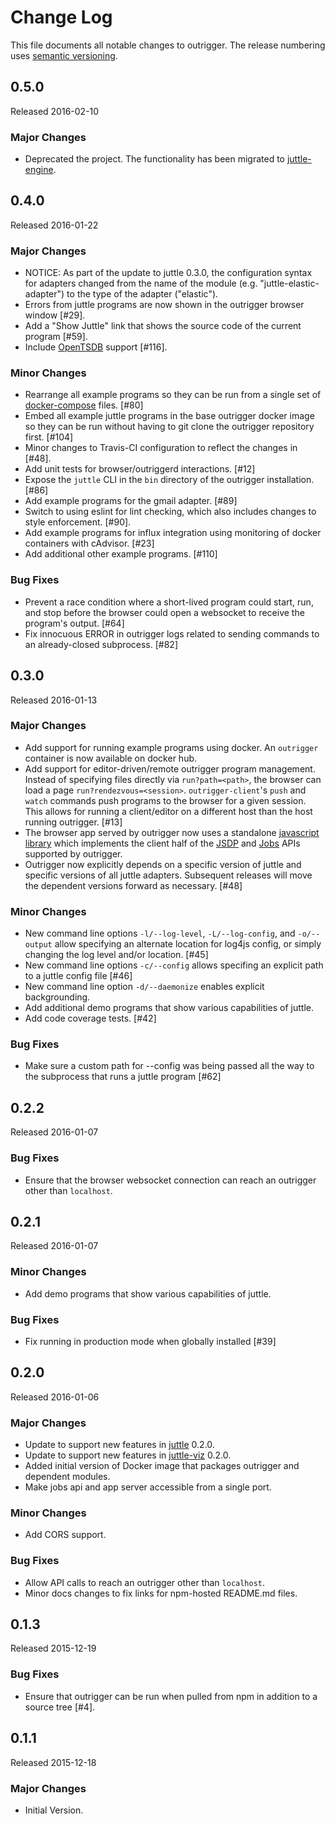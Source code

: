 # Change Log
This file documents all notable changes to outrigger. The release numbering uses [semantic versioning](http://semver.org).

## 0.5.0
Released 2016-02-10

### Major Changes

- Deprecated the project. The functionality has been migrated to [juttle-engine](https://github.com/juttle/juttle-engine).

## 0.4.0
Released 2016-01-22

### Major Changes
- NOTICE: As part of the update to juttle 0.3.0, the configuration syntax for adapters changed from the name of the module (e.g. "juttle-elastic-adapter") to the type of the adapter ("elastic").
- Errors from juttle programs are now shown in the outrigger browser window [#29].
- Add a "Show Juttle" link that shows the source code of the current program [#59].
- Include [OpenTSDB](https://github.com/juttle/juttle-opentsdb-adapter) support [#116].

### Minor Changes
- Rearrange all example programs so they can be run from a single set of [docker-compose](https://docs.docker.com/compose/) files. [#80]
- Embed all example juttle programs in the base outrigger docker image so they can be run without having to git clone the outrigger repository first. [#104]
- Minor changes to Travis-CI configuration to reflect the changes in [#48].
- Add unit tests for browser/outriggerd interactions. [#12]
- Expose the `juttle` CLI in the `bin` directory of the outrigger installation. [#86]
- Add example programs for the gmail adapter. [#89]
- Switch to using eslint for lint checking, which also includes changes to style enforcement. [#90].
- Add example programs for influx integration using monitoring of docker containers with cAdvisor. [#23]
- Add additional other example programs. [#110]

### Bug Fixes
- Prevent a race condition where a short-lived program could start, run, and stop before the browser could open a websocket to receive the program's output. [#64]
- Fix innocuous ERROR in outrigger logs related to sending commands to an already-closed subprocess. [#82]

## 0.3.0
Released 2016-01-13

### Major Changes
- Add support for running example programs using docker. An ``outrigger`` container is now available on docker hub.
- Add support for editor-driven/remote outrigger program management. Instead of specifying files directly via ``run?path=<path>``, the browser can load a page ``run?rendezvous=<session>``. ``outrigger-client``'s ``push`` and ``watch`` commands push programs to the browser for a given session. This allows for running a client/editor on a different host than the host running outrigger. [#13]
- The browser app served by outrigger now uses a standalone [javascript library](http://github.com/juttle/juttle-client-library) which implements the client half of the [JSDP](./docs/jsdp-api.md) and [Jobs](./docs/jobs-api.md) APIs supported by outrigger.
- Outrigger now explicitly depends on a specific version of juttle and specific versions of all juttle adapters. Subsequent releases will move the dependent versions forward as necessary. [#48]

### Minor Changes
- New command line options ``-l/--log-level``, ``-L/--log-config``, and ``-o/--output`` allow specifying an alternate location for log4js config, or simply changing the log level and/or location. [#45]
- New command line options ``-c/--config`` allows specifing an explicit path to a juttle config file [#46]
- New command line option ``-d/--daemonize`` enables explicit backgrounding.
- Add additional demo programs that show various capabilities of juttle.
- Add code coverage tests. [#42]

### Bug Fixes
- Make sure a custom path for --config was being passed all the way to the subprocess that runs a juttle program [#62]

## 0.2.2
Released 2016-01-07

### Bug Fixes
- Ensure that the browser websocket connection can reach an outrigger other than ``localhost``.

## 0.2.1
Released 2016-01-07

### Minor Changes
- Add demo programs that show various capabilities of juttle.

### Bug Fixes
- Fix running in production mode when globally installed [#39]

## 0.2.0
Released 2016-01-06

### Major Changes
- Update to support new features in [juttle](http://github.com/juttle/juttle) 0.2.0.
- Update to support new features in [juttle-viz](http://github.com/juttle/juttle-viz) 0.2.0.
- Added initial version of Docker image that packages outrigger and dependent modules.
- Make jobs api and app server accessible from a single port.

### Minor Changes
- Add CORS support.

### Bug Fixes
- Allow API calls to reach an outrigger other than ``localhost``.
- Minor docs changes to fix links for npm-hosted README.md files.

## 0.1.3
Released 2015-12-19

### Bug Fixes
- Ensure that outrigger can be run when pulled from npm in addition to a source tree [#4].

## 0.1.1
Released 2015-12-18

### Major Changes
- Initial Version.
